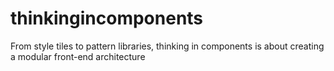 thinkingincomponents
====================

From style tiles to pattern libraries, thinking in components is about creating a modular front-end architecture

